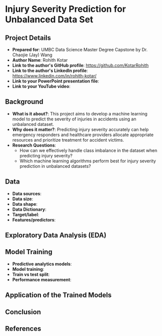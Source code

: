 # Injury Severity Prediction for Unbalanced Data Set

## Project Details

- **Prepared for**: UMBC Data Science Master Degree Capstone by Dr. Chaojie (Jay) Wang
- **Author Name**: Rohith Kotar
- **Link to the author's GitHub profile**: https://github.com/KotarRohith
- **Link to the author's LinkedIn profile**: https://www.linkedin.com/in/rohith-kotar/
- **Link to your PowerPoint presentation file**: 
- **Link to your YouTube video**: 

## Background

- **What is it about?**: This project aims to develop a machine learning model to predict the severity of injuries in accidents using an unbalanced dataset.
- **Why does it matter?**: Predicting injury severity accurately can help emergency responders and healthcare providers allocate appropriate resources and prioritize treatment for accident victims.
- **Research Questions**: 
  - How can we effectively handle class imbalance in the dataset when predicting injury severity?
  - Which machine learning algorithms perform best for injury severity prediction in unbalanced datasets?

## Data

- **Data sources**:
- **Data size**: 
- **Data shape**: 
- **Data Dictionary**: 
- **Target/label**: 
- **Features/predictors**:
## Exploratory Data Analysis (EDA)


## Model Training

- **Predictive analytics models**: 
- **Model training**:
- **Train vs test split**:
- **Performance measurement**:

## Application of the Trained Models

## Conclusion


## References

